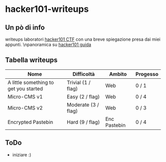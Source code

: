 # hacker101-writeups

## Un pò di info
writeups laboratori [hacker101 CTF](https://ctf.hacker101.com/) con una breve spiegazione presa dai miei appunti.
\npanoramica su [hacker101 guida](https://www.hackerone.com/for-hackers/hacker-101)

## Tabella writeups

| Nome                                           | Difficoltà                                        | Ambito       | Progesso |
| ---------------------------------------------- | ------------------------------------------------- | ------------ | -------- |
| A little something to get you started          | Trivial (1 / flag)                                | Web          | 0 / 1    |
| Micro-CMS v1                                   | Easy (2 / flag)                                   | Web          | 0 / 4    |
| Micro-CMS v2                                   | Moderate (3 / flag)                               | Web          | 0 / 3    |
| Encrypted Pastebin                             | Hard (9 / flag)                                   | Enc Pastebin | 0 / 4    |

## ToDo
+ iniziare  :)

